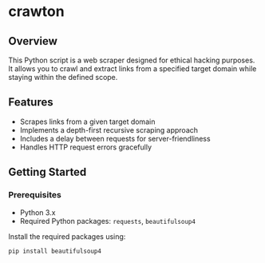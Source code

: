 # crawton

## Overview

This Python script is a web scraper designed for ethical hacking purposes. It allows you to crawl and extract links from a specified target domain while staying within the defined scope.

## Features

- Scrapes links from a given target domain
- Implements a depth-first recursive scraping approach
- Includes a delay between requests for server-friendliness
- Handles HTTP request errors gracefully

## Getting Started

### Prerequisites

- Python 3.x
- Required Python packages: `requests`, `beautifulsoup4`

Install the required packages using:

```bash
pip install beautifulsoup4
